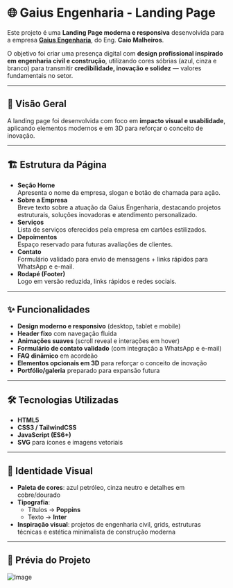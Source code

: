 # 🌐 Gaius Engenharia - Landing Page

Este projeto é uma **Landing Page moderna e responsiva** desenvolvida para a empresa **[Gaius Engenharia](https://www.instagram.com/gaius_engenharia/)**, do Eng. **Caio Malheiros**.  

O objetivo foi criar uma presença digital com **design profissional inspirado em engenharia civil e construção**, utilizando cores sóbrias (azul, cinza e branco) para transmitir **credibilidade, inovação e solidez** — valores fundamentais no setor.

---

## 📖 Visão Geral
A landing page foi desenvolvida com foco em **impacto visual e usabilidade**, aplicando elementos modernos e em 3D para reforçar o conceito de inovação.  

---

## 🏗️ Estrutura da Página
- **Seção Home**  
  Apresenta o nome da empresa, slogan e botão de chamada para ação.  
- **Sobre a Empresa**  
  Breve texto sobre a atuação da Gaius Engenharia, destacando projetos estruturais, soluções inovadoras e atendimento personalizado.  
- **Serviços**  
  Lista de serviços oferecidos pela empresa em cartões estilizados.  
- **Depoimentos**  
  Espaço reservado para futuras avaliações de clientes.   
- **Contato**  
  Formulário validado para envio de mensagens + links rápidos para WhatsApp e e-mail.  
- **Rodapé (Footer)**  
  Logo em versão reduzida, links rápidos e redes sociais.  

---

## ✨ Funcionalidades
- **Design moderno e responsivo** (desktop, tablet e mobile)  
- **Header fixo** com navegação fluida  
- **Animações suaves** (scroll reveal e interações em hover)  
- **Formulário de contato validado** (com integração a WhatsApp e e-mail)  
- **FAQ dinâmico** em acordeão  
- **Elementos opcionais em 3D** para reforçar o conceito de inovação  
- **Portfólio/galeria** preparado para expansão futura  

---

## 🛠️ Tecnologias Utilizadas
- **HTML5**  
- **CSS3 / TailwindCSS**  
- **JavaScript (ES6+)**  
- **SVG** para ícones e imagens vetoriais  

---

## 🎨 Identidade Visual
- **Paleta de cores**: azul petróleo, cinza neutro e detalhes em cobre/dourado  
- **Tipografia**:  
  - Títulos → **Poppins**  
  - Texto → **Inter**  
- **Inspiração visual**: projetos de engenharia civil, grids, estruturas técnicas e estética minimalista de construção moderna  

---

## 📸 Prévia do Projeto
![Image](https://github.com/user-attachments/assets/6dc7c75d-0fe1-4c0d-8bd9-f882af00cefd)

